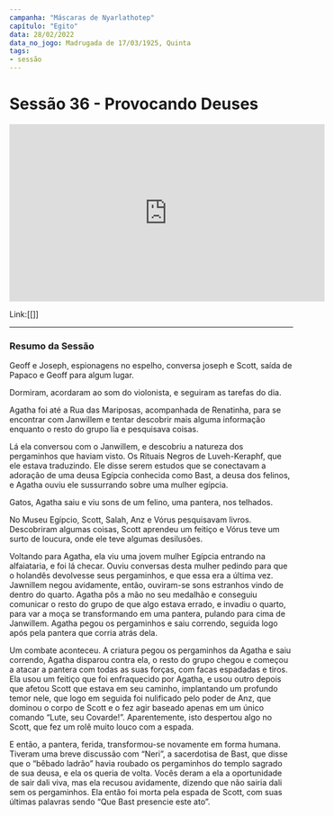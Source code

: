 ```yaml
---
campanha: "Máscaras de Nyarlathotep"
capítulo: "Egito"
data: 28/02/2022
data_no_jogo: Madrugada de 17/03/1925, Quinta
tags: 
- sessão
---
```

# Sessão 36 - Provocando Deuses  

<div align="center"><iframe width="560" height="315" src="https://www.youtube.com/embed/TVwNO8nJE_o" title="YouTube video player" frameborder="0" allow="accelerometer; autoplay; clipboard-write; encrypted-media; gyroscope; picture-in-picture" allowfullscreen></iframe></div>

Link:[[]]

---
### Resumo da Sessão
Geoff e Joseph, espionagens no espelho, conversa joseph e Scott, saída de Papaco e Geoff para algum lugar.

Dormiram, acordaram ao som do violonista, e seguiram as tarefas do dia.

Agatha foi até a Rua das Mariposas, acompanhada de Renatinha, para se encontrar com Janwillem e tentar descobrir mais alguma informação enquanto o resto do grupo lia e pesquisava coisas.

Lá ela conversou com o Janwillem, e descobriu a natureza dos pergaminhos que haviam visto. Os Rituais Negros de Luveh-Keraphf, que ele estava traduzindo. Ele disse serem estudos que se conectavam a adoração de uma deusa Egípcia conhecida como Bast, a deusa dos felinos, e Agatha ouviu ele sussurrando sobre uma mulher egípcia.

Gatos, Agatha saiu e viu sons de um felino, uma pantera, nos telhados.

No Museu Egípcio, Scott, Salah, Anz e Vórus pesquisavam livros. Descobriram algumas coisas, Scott aprendeu um feitiço e Vórus teve um surto de loucura, onde ele teve algumas desilusões.

Voltando para Agatha, ela viu uma jovem mulher Egípcia entrando na alfaiataria, e foi lá checar. Ouviu conversas desta mulher pedindo para que o holandês devolvesse seus pergaminhos, e que essa era a última vez. Jawnillem negou avidamente, então, ouviram-se sons estranhos vindo de dentro do quarto. Agatha pôs a mão no seu medalhão e conseguiu comunicar o resto do grupo de que algo estava errado, e invadiu o quarto, para var a moça se transformando em uma pantera, pulando para cima de Janwillem. Agatha pegou os pergaminhos e saiu correndo, seguida logo após pela pantera que corria atrás dela.

Um combate aconteceu. A criatura pegou os pergaminhos da Agatha e saiu correndo, Agatha disparou contra ela, o resto do grupo chegou e começou a atacar a pantera com todas as suas forças, com facas espadadas e tiros. Ela usou um feitiço que foi enfraquecido por Agatha, e usou outro depois que afetou Scott que estava em seu caminho, implantando um profundo temor nele, que logo em seguida foi nulificado pelo poder de Anz, que dominou o corpo de Scott e o fez agir baseado apenas em um único comando “Lute, seu Covarde!”. Aparentemente, isto despertou algo no Scott, que fez um rolê muito louco com a espada.

E então, a pantera, ferida, transformou-se novamente em forma humana. Tiveram uma breve discussão com “Neri”, a sacerdotisa de Bast, que disse que o “bêbado ladrão” havia roubado os pergaminhos do templo sagrado de sua deusa, e ela os queria de volta. Vocês deram a ela a oportunidade de sair dali viva, mas ela recusou avidamente, dizendo que não sairia dali sem os pergaminhos. Ela então foi morta pela espada de Scott, com suas últimas palavras sendo “Que Bast presencie este ato”.

